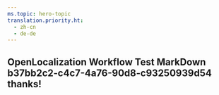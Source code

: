 ```yaml
---
ms.topic: hero-topic
translation.priority.ht: 
  - zh-cn
  - de-de
---
```

## OpenLocalization Workflow Test MarkDown b37bb2c2-c4c7-4a76-90d8-c93250939d54 thanks!
